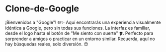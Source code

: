 # Clone-de-Google
¡Bienvenidos a "Google"! 🌐✨  Aquí encontrarás una experiencia visualmente idéntica a Google, pero sin todas sus funciones. La interfaz es familiar, desde el logo hasta el botón de "Me siento con suerte" 🍀. Perfecto para sorprender a amigos o practicar en un entorno similar. Recuerda, aquí no hay búsquedas reales, solo diversión. 😊
